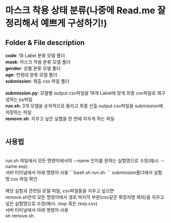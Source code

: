 # 마스크 착용 상태 분류(나중에 Read.me 잘 정리해서 예쁘게 구성하기!)

## Folder & File description
**code**: 18 Label 분류 모델 폴더<br>
**mask**: 마스크 착용 분류 모델 폴더<br>
**gender**: 성별 분류 모델 폴더<br>
**age**: 연령대 분류 모델 폴더<br>
**submission**: 제출 csv 파일 폴더<br>
<br>
**submission.py**: 모델별 output csv파일을 18개 Label에 맞게 최종 csv파일로 재구성하는 py파일<br>
**run.sh**: 3개 모델을 순차적으로 돌리고 최종 산출 output csv파일을 submission에 저장하는 파일<br>
**remove.sh**: 지우고 싶은 실험을 한 번에 지우게 하는 파일<br>
<br>
## 사용법
<br>
run.sh 파일에서 모든 명령어에서의 --name 인자를 원하는 실험명으로 수정(예시: --name exp)<br>
서버 터미널에서 아래 명령어 사용
```bash
sh run.sh
```
submission폴더에서 실험명.csv 파일 확인<br>
<br>
해당 실험과 관련된 모델 파일, csv파일들을 지우고 싶으면<br>
remove.sh안의 모든 명령어에서 경로 마지막 부분(csv같은 확장자명 제외)을 지우고 싶은 실험명으로 수정(예시: /exp 혹은 /exp.csv)<br>
서버 터미널에서 아래 명령어 사용<br>
   sh remove.sh 
<br>
<br>

